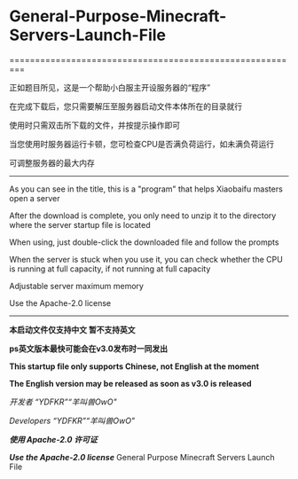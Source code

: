 # General-Purpose-Minecraft-Servers-Launch-File
=========================================================

正如题目所见，这是一个帮助小白服主开设服务器的“程序”

在完成下载后，您只需要解压至服务器启动文件本体所在的目录就行

使用时只需双击所下载的文件，并按提示操作即可

当您使用时服务器运行卡顿，您可检查CPU是否满负荷运行，如未满负荷运行

可调整服务器的最大内存

_________________________________________________________

As you can see in the title, this is a "program" that helps Xiaobaifu masters open a server

After the download is complete, you only need to unzip it to the directory where the server startup file is located

When using, just double-click the downloaded file and follow the prompts

When the server is stuck when you use it, you can check whether the CPU is running at full capacity, if not running at full capacity

Adjustable server maximum memory

Use the Apache-2.0 license

_________________________________________________________

**本启动文件仅支持中文 暂不支持英文**

**ps英文版本最快可能会在v3.0发布时一同发出**

**This startup file only supports Chinese, not English at the moment**

**The English version may be released as soon as v3.0 is released**

*开发者 “YDFKR”“羊叫兽OwO"*

*Developers “YDFKR”“羊叫兽OwO"*

***使用 Apache-2.0 许可证***

***Use the Apache-2.0 license***
General Purpose Minecraft Servers Launch File
